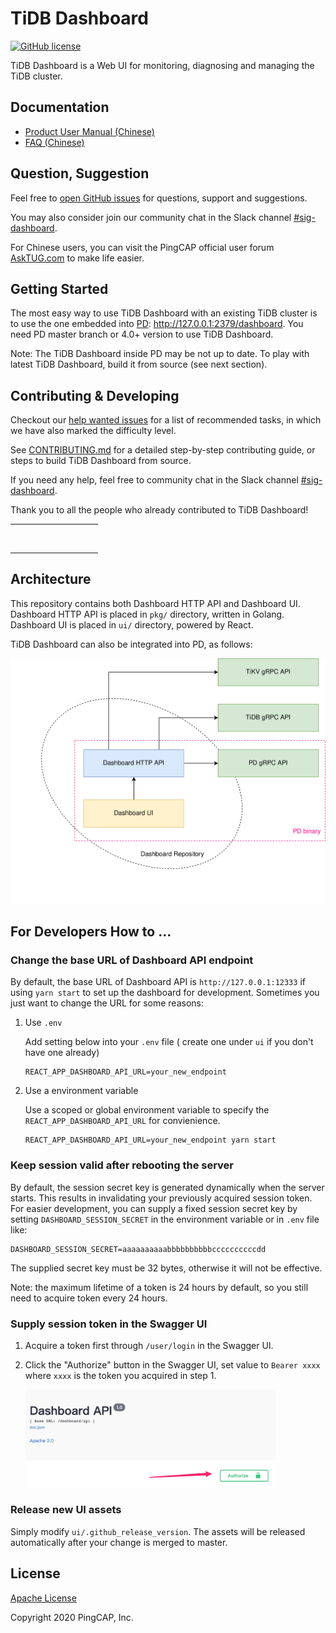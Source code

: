 # TiDB Dashboard

[![GitHub license](https://img.shields.io/github/license/pingcap-incubator/tidb-dashboard?style=flat-square)](https://github.com/pingcap-incubator/tidb-dashboard/blob/master/LICENSE)

TiDB Dashboard is a Web UI for monitoring, diagnosing and managing the TiDB cluster.

## Documentation

- [Product User Manual (Chinese)](https://pingcap.com/docs-cn/stable/dashboard/dashboard-intro/)
- [FAQ (Chinese)](https://pingcap.com/docs-cn/stable/dashboard/dashboard-faq/)

## Question, Suggestion

Feel free to [open GitHub issues](https://github.com/pingcap-incubator/tidb-dashboard/issues/new/choose)
for questions, support and suggestions.

You may also consider join our community chat in the Slack channel [#sig-dashboard].

For Chinese users, you can visit the PingCAP official user forum [AskTUG.com] to make life easier.

## Getting Started

The most easy way to use TiDB Dashboard with an existing TiDB cluster is to use the one embedded
into [PD]: <http://127.0.0.1:2379/dashboard>. You need PD master branch or 4.0+ version to use
TiDB Dashboard.

Note: The TiDB Dashboard inside PD may be not up to date. To play with latest TiDB Dashboard, build
it from source (see next section).

## Contributing & Developing

Checkout our [help wanted issues](https://github.com/pingcap-incubator/tidb-dashboard/issues?q=is%3Aopen+label%3Astatus%2Fhelp-wanted+sort%3Aupdated-desc)
for a list of recommended tasks, in which we have also marked the difficulty level.

See [CONTRIBUTING.md](./CONTRIBUTING.md) for a detailed step-by-step contributing guide, or steps to
build TiDB Dashboard from source.

If you need any help, feel free to community chat in the Slack channel [#sig-dashboard].

Thank you to all the people who already contributed to TiDB Dashboard!

<!-- ALL-CONTRIBUTORS-LIST:START - Do not remove or modify this section -->
<!-- prettier-ignore-start -->
<!-- markdownlint-disable -->
<table>
  <tr>
    <td align="center"><a href="https://github.com/Fullstop000"><img src="https://avatars1.githubusercontent.com/u/12471960?v=4" width="50px;" alt=""/></a></td>
    <td align="center"><a href="http://rleungx.github.io"><img src="https://avatars3.githubusercontent.com/u/35896542?v=4" width="50px;" alt=""/></a></td>
    <td align="center"><a href="https://github.com/zzh-wisdom"><img src="https://avatars2.githubusercontent.com/u/52516344?v=4" width="50px;" alt=""/></a></td>
    <td align="center"><a href="https://github.com/STRRL"><img src="https://avatars0.githubusercontent.com/u/20221408?v=4" width="50px;" alt=""/></a></td>
    <td align="center"><a href="https://github.com/SSebo"><img src="https://avatars0.githubusercontent.com/u/5784607?v=4" width="50px;" alt=""/></a></td>
    <td align="center"><a href="https://yisaer.github.io/"><img src="https://avatars1.githubusercontent.com/u/13427348?v=4" width="50px;" alt=""/></a></td>
    <td align="center"><a href="https://github.com/gauss1314"><img src="https://avatars2.githubusercontent.com/u/3862518?v=4" width="50px;" alt=""/></a></td>
    <td align="center"><a href="https://github.com/leiysky"><img src="https://avatars2.githubusercontent.com/u/22445410?v=4" width="50px;" alt=""/></a></td>
    <td align="center"><a href="https://github.com/niedhui"><img src="https://avatars0.githubusercontent.com/u/66329?v=4" width="50px;" alt=""/></a></td>
    <td align="center"><a href="https://weihanglo.tw/"><img src="https://avatars2.githubusercontent.com/u/14314532?v=4" width="50px;" alt=""/></a></td>
  </tr>
  <tr>
    <td align="center"><a href="https://github.com/yikeke"><img src="https://avatars1.githubusercontent.com/u/40977455?v=4" width="50px;" alt=""/></a></td>
    <td align="center"><a href="https://github.com/qxhy123"><img src="https://avatars2.githubusercontent.com/u/518969?v=4" width="50px;" alt=""/></a></td>
    <td align="center"><a href="http://www.rustin.cn"><img src="https://avatars0.githubusercontent.com/u/29879298?v=4" width="50px;" alt=""/></a></td>
  </tr>
</table>

<!-- markdownlint-enable -->
<!-- prettier-ignore-end -->
<!-- ALL-CONTRIBUTORS-LIST:END -->

## Architecture

This repository contains both Dashboard HTTP API and Dashboard UI. Dashboard HTTP API is placed in
`pkg/` directory, written in Golang. Dashboard UI is placed in `ui/` directory, powered by React.

TiDB Dashboard can also be integrated into PD, as follows:

![](etc/arch_overview.svg)

## For Developers How to ...

### Change the base URL of Dashboard API endpoint

By default, the base URL of Dashboard API is `http://127.0.0.1:12333` if using `yarn start` to set
up the dashboard for development. Sometimes you just want to change the URL for some reasons:

1. Use `.env`

   Add setting below into your `.env` file ( create one under `ui` if you don't have one already)

   ```shell
   REACT_APP_DASHBOARD_API_URL=your_new_endpoint
   ```

2. Use a environment variable

   Use a scoped or global environment variable to specify the `REACT_APP_DASHBOARD_API_URL` for convienience.

   ```shell
   REACT_APP_DASHBOARD_API_URL=your_new_endpoint yarn start
   ```

### Keep session valid after rebooting the server

By default, the session secret key is generated dynamically when the server starts. This results in
invalidating your previously acquired session token. For easier development, you can supply a fixed
session secret key by setting `DASHBOARD_SESSION_SECRET` in the environment variable or in `.env`
file like:

```env
DASHBOARD_SESSION_SECRET=aaaaaaaaaabbbbbbbbbbccccccccccdd
```

The supplied secret key must be 32 bytes, otherwise it will not be effective.

Note: the maximum lifetime of a token is 24 hours by default, so you still need to acquire token
every 24 hours.

### Supply session token in the Swagger UI

1. Acquire a token first through `/user/login` in the Swagger UI.

2. Click the "Authorize" button in the Swagger UI, set value to `Bearer xxxx` where `xxxx` is the
   token you acquired in step 1.

   <img src="etc/readme_howto_swagger_session.jpg" width="400">

### Release new UI assets

Simply modify `ui/.github_release_version`. The assets will be released automatically after your
change is merged to master.

## License

[Apache License](/LICENSE)

Copyright 2020 PingCAP, Inc.

[pd]: https://github.com/pingcap/pd
[#sig-dashboard]: https://slack.tidb.io/invite?team=tidb-community&channel=sig-dashboard&ref=github_dashboard_repo
[asktug.com]: https://asktug.com/
